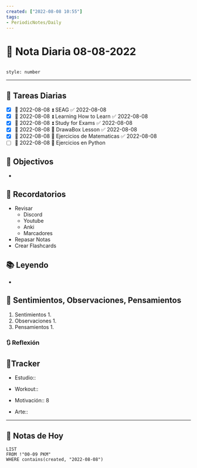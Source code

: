 ```yaml
---
created: ["2022-08-08 10:55"]
tags:
- PeriodicNotes/Daily
---
```


# 📅 Nota Diaria  08-08-2022
```toc

style: number

```

---
## 🔷 Tareas Diarias
- [x] 📅 2022-08-08 ⏫ SEAG ✅ 2022-08-08
- [x] 📅 2022-08-08 ⏫ Learning How to Learn ✅ 2022-08-08
- [x] 📅 2022-08-08 ⏫ Study for Exams ✅ 2022-08-08
- [x] 📅 2022-08-08 🔼 DrawaBox Lesson ✅ 2022-08-08
- [x] 📅 2022-08-08 🔽 Ejercicios de Matematicas ✅ 2022-08-08
- [ ] 📅 2022-08-08 🔽 Ejercicios en Python

## 🎯 Objectivos
- 
## 📕 Recordatorios
- Revisar
	- Discord
	- Youtube
	- Anki
	- Marcadores
- Repasar Notas
- Crear Flashcards
## 📚 Leyendo
- 
## 💬 Sentimientos, Observaciones, Pensamientos 
1. Sentimientos
	1. 
2. Observaciones
	1. 
3. Pensamientos
	1. 
### 🔃 Reflexión

## 🔷Tracker

- Estudio::

- Workout::

- Motivación:: 8

- Arte::
---

## 📅 Notas de Hoy
```dataview
LIST 
FROM !"00-09 PKM" 
WHERE contains(created, "2022-08-08")
```